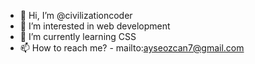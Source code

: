 - 👋 Hi, I’m @civilizationcoder
- 👀 I’m interested in web development 
- 🌱 I’m currently learning CSS
- 📫 How to reach me? - mailto:ayseozcan7@gmail.com

<!---
civilizationcoder/civilizationcoder is a ✨ special ✨ repository because its `README.md` (this file) appears on your GitHub profile.
You can click the Preview link to take a look at your changes.
--->
